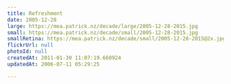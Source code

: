 ```yaml
---
title: Refreshment
date: 2005-12-28
large: https://mea.patrick.nz/decade/large/2005-12-28-2015.jpg
small: https://mea.patrick.nz/decade/small/2005-12-28-2015.jpg
smallRetina: https://mea.patrick.nz/decade/small/2005-12-28-2015@2x.jpg
flickrUrl: null
photoId: null
createdAt: 2011-01-30 11:07:19.660924
updatedAt: 2006-07-11 05:29:25

---
```


